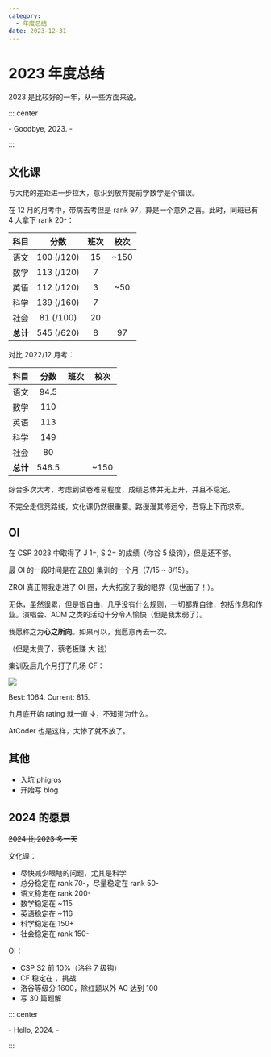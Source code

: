 ```yaml
---
category:
  - 年度总结
date: 2023-12-31
---
```


# 2023 年度总结

2023 是比较好的一年，从一些方面来说。

<!-- more -->

::: center

\- Goodbye, 2023. -

:::

## 文化课

与大佬的差距进一步拉大，意识到放弃提前学数学是个错误。

在 12 月的月考中，带病去考但是 rank 97，算是一个意外之喜。此时，同班已有 4 人拿下 rank 20-：

| 科目 | 分数 | 班次 | 校次 |
| :---: | :---: | :---: | :---: |
| 语文 | 100 (/120) | 15 | ~150 |
| 数学 | 113 (/120) | 7 | |
| 英语 | 112 (/120) | 3 | ~50 |
| 科学 | 139 (/160) | 7 | |
| 社会 | 81 (/100) | 20 | |
| **总计** | 545 (/620) | 8 | 97 |

对比 2022/12 月考：

| 科目 | 分数 | 班次 | 校次 |
| :---: | :---: | :---: | :---: |
| 语文 | 94.5 | | |
| 数学 | 110 | | |
| 英语 | 113 | | |
| 科学 | 149 | | |
| 社会 | 80 | | |
| **总计** | 546.5 | | ~150 |

综合多次大考，考虑到试卷难易程度，成绩总体并无上升，并且不稳定。

不完全走信竞路线，文化课仍然很重要。路漫漫其修远兮，吾将上下而求索。

## OI

在 CSP 2023 中取得了 J 1=, S 2= 的成绩（你谷 5 级钩），但是还不够。

最 OI 的一段时间是在 [ZROI](http://zhengruioi.com/) 集训的一个月（7/15 ~ 8/15）。

ZROI 真正带我走进了 OI 圈，大大拓宽了我的眼界（见世面了！）。

无休，虽然很累，但是很自由，几乎没有什么规则，一切都靠自律，包括作息和作业。演唱会、ACM 之类的活动十分令人愉快（但是我太弱了）。

我愿称之为**心之所向**。如果可以，我愿意再去一次。

（但是太贵了，蔡老板赚 <a title="黑">大</a> 钱）

集训及后几个月打了几场 CF：

![](https://blog-assets.typed-sigterm.me/images/8c116cb8d1ea6bbb0ea41e3652da162b.png)

Best: 1064. Current: 815.

九月底开始 rating 就一直 ↓，不知道为什么。

AtCoder 也是这样，太惨了就不放了。

## 其他

- 入坑 phigros
- 开始写 blog

## 2024 的愿景

~~2024 比 2023 多一天~~

文化课：

- 尽快减少眼瞎的问题，尤其是科学
- 总分稳定在 rank 70-，尽量稳定在 rank 50-
- 语文稳定在 rank 200-
- 数学稳定在 ~115
- 英语稳定在 ~116
- 科学稳定在 150+
- 社会稳定在 rank 150-

OI：

- CSP S2 前 10%（洛谷 7 级钩）
- CF 稳定在 <codeforces-rank rank='pupil' />，挑战 <codeforces-rank rank='specialist' />
- 洛谷等级分 1600，除红题以外 AC 达到 100
- 写 30 篇题解

::: center

\- Hello, 2024. -

:::
